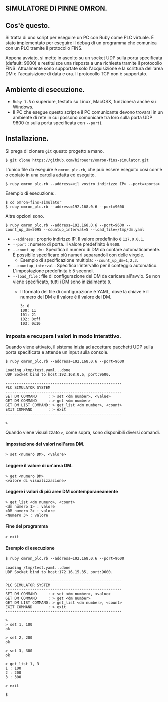 ## SIMULATORE DI PINNE OMRON.

## Cos'è questo.

Si tratta di uno script per eseguire un PC con Ruby come PLC virtuale.
È stato implementato per eseguire il debug di un programma che comunica con un PLC tramite il protocollo FINS.

Appena avviato, si mette in ascolto su un socket UDP sulla porta specificata (default: 9600) e restituisce una risposta a una richiesta tramite il protocollo FINS.
Attualmente sono supportate solo l'acquisizione e la scrittura dell'area DM e l'acquisizione di data e ora. Il protocollo TCP non è supportato.

## Ambiente di esecuzione.

* `Ruby 1.8` o superiore, testato su Linux, MacOSX, funzionerà anche su Windows.
* Il PC che esegue questo script e il PC comunicante devono trovarsi in un ambiente di rete in cui possono comunicare tra loro sulla porta UDP 9600 (o sulla porta specificata con `--port`).

## Installazione.

Si prega di clonare `git` questo progetto a mano.

```
$ git clone https://github.com/hiroeorz/omron-fins-simulator.git
```

L'unico file da eseguire è `omron_plc.rb`, che può essere eseguito così com'è o copiato in una cartella adatta ed eseguito.

```
$ ruby omron_plc.rb --address=<il vostro indirizzo IP> --port=<porta>
```

Esempio di esecuzione:.

```
$ cd omron-fins-simulator
$ ruby omron_plc.rb --address=192.168.0.6 --port=9600
```

Altre opzioni sono.

```
$ ruby omron_plc.rb --address=192.168.0.6 --port=9600 --count_up_dm=5095 --countup_interval=5 --load_file=/tmp/dm.yaml
```

* `--address` : proprio indirizzo IP. Il valore predefinito è `127.0.0.1`.
* `--port` : numero di porta. Il valore predefinito è `9600`.
* `--count_up_dm` : Specifica il numero di DM da contare automaticamente. È possibile specificare più numeri separandoli con delle virgole.
    * Esempio di specificazione multipla: `--count_up_dm=1,2,3`.
* `--countup_interval` : Specifica l'intervallo per il conteggio automatico. L'impostazione predefinita è 5 secondi.
* `--load_file` : file di configurazione del DM da caricare all'avvio. Se non viene specificato, tutti i DM sono inizialmente `0`.
    * Il formato del file di configurazione è YAML, dove la chiave è il numero del DM e il valore è il valore del DM.

        ``` 
        3: 0
        100: 11
        101: 21
        102: 0xff
        103: 0x10
        ``` 

### Imposta e recupera i valori in modo interattivo.

Quando viene attivato, il sistema inizia ad accettare pacchetti UDP sulla porta specificata e attende un input sulla console.

```
$ ruby omron_plc.rb --address=192.168.0.6 --port=9600

Loading /tmp/test.yaml...done
UDP Socket bind to host:192.168.0.6, port:9600.

----------------------------------------------------
PLC SIMULATOR SYSTEM
----------------------------------------------------
SET DM COMMAND     : > set <dm number>, <value>
GET DM COMMAND     : > get <dm number>
GET DM LIST COMMAND: > get_list <dm number>, <count>
EXIT COMMAND       : > exit
----------------------------------------------------

> 
```

Quando viene visualizzato `>`, come sopra, sono disponibili diversi comandi.

#### Impostazione dei valori nell'area DM.

```
> set <numero DM>, <valore>
```

#### Leggere il valore di un'area DM.

```
> get <numero DM>
<valore di visualizzazione>
```

#### Leggere i valori di più aree DM contemporaneamente

```
> get_list <dm numero>, <count>
<dm numero 1> : valore
<DM numero 2> : valore
<Numero 3> : valore
```

#### Fine del programma

```
> exit
```

#### Esempio di esecuzione

```
$ ruby omron_plc.rb --address=192.168.0.6 --port=9600

Loading /tmp/test.yaml...done
UDP Socket bind to host:172.16.15.35, port:9600.

----------------------------------------------------
PLC SIMULATOR SYSTEM
----------------------------------------------------
SET DM COMMAND     : > set <dm number>, <value>
GET DM COMMAND     : > get <dm number>
GET DM LIST COMMAND: > get_list <dm number>, <count>
EXIT COMMAND       : > exit
----------------------------------------------------

> 
> set 1, 100
ok

> set 2, 200
ok

> set 3, 300
ok

> get_list 1, 3
1 : 100
2 : 200
3 : 300

> exit

$
```